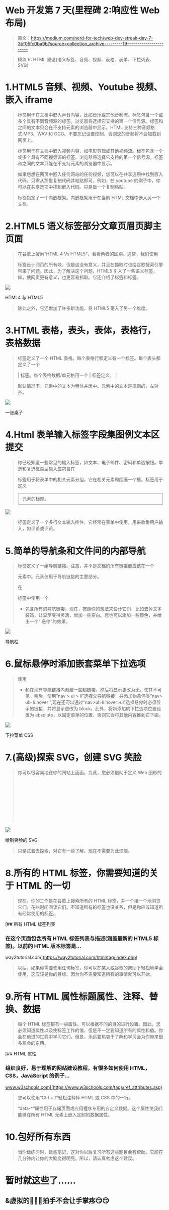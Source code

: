 # Web 开发第 7 天(里程碑 2:响应性 Web 布局)

> 原文：<https://medium.com/nerd-for-tech/web-dev-streak-day-7-3bf05fc0ba9b?source=collection_archive---------19----------------------->

> 模块 6: HTML 重温(语义标签、音频、视频、表格、表单、下拉列表、SVG)

# 1.HTML5 音频、视频、Youtube 视频、嵌入 iframe

> 标签用于在文档中嵌入声音内容，比如音乐或其他音频流。标签包含一个或多个具有不同音频源的标签。浏览器将选择它支持的第一个信号源。标签和之间的文本只会在不支持元素的浏览器中显示。HTML 支持三种音频格式:MP3、WAV 和 OGG。不要忘记设置控制，否则您的音频将不会加载到网页上。
> 
> 标签用于在文档中嵌入视频内容，如电影剪辑或其他视频流。标签包含一个或多个具有不同视频源的标签。浏览器将选择它支持的第一个信号源。标签和之间的文本只能在不支持元素的浏览器中显示。
> 
> 如果您想在网页中嵌入任何网站的任何视频，您可以在共享选项中找到嵌入代码。只需从那里复制代码并粘贴即可。例如，在 youtube 的例子中，你可以在共享选项中找到嵌入代码。只是做一个复制粘贴。
> 
> 标签指定了一个内嵌框架。内嵌框架用于在当前 HTML 文档中嵌入另一个文档。

# 2.HTML5 语义标签部分文章页眉页脚主页面

> 在谷歌上搜索“HTML 4 Vs HTML5”，看看两者的区别。通常，我们使用
> 
> 标签设计网页的所有块，但是这没有意义，并且在抓取时也给谷歌搜索引擎带来了问题。因此，为了解决这个问题，HTML5 引入了一些语义标签，如，使网页更有意义，也更容易抓取。它还介绍了标签和标签。

![](img/9e55db3a0acde0e19dd97daff879fc80.png)

HTML4 与 HTML5

> 除此之外，它还增加了许多新功能，将 HTML5 带入了另一个维度。

# 3.HTML 表格，表头，表体，表格行，表格数据

> 标签定义了一个 HTML 表格。每个表格行都定义有一个标签。每个表头都定义了一个
> 
> | 标签。每个表格数据/单元格用一个 | 标签定义。 |
> 
> 默认情况下，元素中的文本为粗体并居中。元素中的文本是规则的，左对齐。

![](img/9135f598f3ea90532f087f5d442a7173.png)

一张桌子

# 4.Html 表单输入标签字段集图例文本区提交

> 你已经知道一些常见的输入标签，如文本、电子邮件、密码和单选按钮。单选和复选框类型输入应包含在
> 
> 标签用于将表单中的相关元素分组。它在相关元素周围画一个框。标签用于定义
> 
> <fieldset>元素的标题。</fieldset>

![](img/368c694df9a1cf1d3adfe565d1a2d8b4.png)

> 标签定义了一个多行文本输入控件。它经常在表单中使用，用来收集用户输入，如评论或评论。

# 5.简单的导航条和文件间的内部导航

> 标签定义了一组导航链接。注意，并不是文档的所有链接都应该在一个
> 
> 元素中。元素仅用于导航链接的主要部分。
> 
> 在
> 
> 标签中使用一个
> 
> *   包含所有的导航链接。现在，按照你的想法来设计它们，比如去掉文本装饰，让显示变得灵活，增加一些空白。您也可以添加一些颜色，并给出一个“:悬停”的效果。

![](img/3b1687444bbf3490883f2badae7e6a34.png)

导航栏

# 6.鼠标悬停时添加嵌套菜单下拉选项

> 使用
> 
> *   和在现有导航链接内创建一些超链接，然后将显示更改为无，使其不可见。稍后，使用“nav > ul > li”选择父导航链接，并添加伪悬停类“nav> ul> li:hover ”,现在还可以通过“nav>ul>li:hover>ul”选择悬停时必须显示的链接，并将显示更改为 block。此外，将新添加的下拉选项位置设置为 absolute，以固定菜单的位置，否则它会将其他内容推到它下面。

![](img/2fbbd3b1857b06d78a7ddbc5495d9616.png)

下拉菜单 CSS

# 7.(高级)探索 SVG，创建 SVG 笑脸

> 你可以很容易地在你的网站上画画。为此，您必须借助于定义 Web 图形的<svg>标签。SVG 代表可缩放矢量图形。SVG 有几种绘制路径、方框、圆、文本和图形图像的方法。<circle>、<rect>、<arc>、<polygon>、<path>。</path></polygon></arc></rect></circle></svg>

![](img/67768a1ba345663eb0e55962558bde5c.png)

绘制笑脸的 SVG

> 只是试着去探索，对它有一些了解。现在不需要为此烦恼。

# 8.所有的 HTML 标签，你需要知道的关于 HTML 的一切

> 现在，你的工作是在谷歌上搜索所有的 HTML 标签，并一个接一个地浏览它们。花些时间阅读它们。不知道所有的标签也没关系，但是你应该知道所有经常使用的标签。

 [## 所有 HTML 标签列表

### 在这个页面包含所有 HTML 标签列表与描述(涵盖最新的 HTML5 标签)。以前的 HTML 版本标签是…

way2tutorial.com](https://way2tutorial.com/html/tag/index.php) 

> 以后，如果你需要使用任何标签，你可以在某人或谷歌的帮助下轻松地学会使用，这应该是你的目标。因为你不需要知道所有的事情就可以开始。

# 9.所有 HTML 属性标题属性、注释、替换、数据

> 每个 HTML 标签都有一些属性，可以根据不同的目的进行设置。因此，您必须知道属性以及使标签工作的值，但是不一定要知道所有的属性和值。你会在前进的过程中学习它们。但是，永远要热衷于了解和学习会为你带来很多机会的东西。

[](https://www.w3schools.com/tags/ref_attributes.asp) [## HTML 属性

### 组织良好，易于理解的网站建设教程，有很多如何使用 HTML，CSS，JavaScript 的例子…

www.w3schools.com](https://www.w3schools.com/tags/ref_attributes.asp) 

> 您可以使用“Ctrl + /”轻松注释掉 HTML 或 CSS 中的一行。
> 
> “data-*”属性用于存储页面或应用程序专用的自定义数据。这个属性使我们能够在所有 HTML 元素上嵌入定制的数据属性。

# 10.包好所有东西

> 当你做练习时，做些笔记，这对你以后复习所有这些题目会有帮助。它能在几分钟内让你的大脑变得明亮。所以，请认真考虑这个建议。

# 暂时就这些了……

## &虚拟的👏👏👏拍手不会让手掌疼😏😏